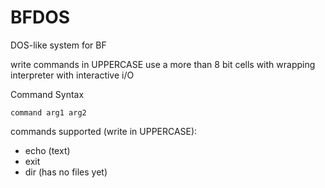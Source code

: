 # BFDOS
DOS-like system for BF

write commands in UPPERCASE
use a more than 8 bit cells with wrapping interpreter with interactive i/O


Command Syntax
```
command arg1 arg2
```


commands supported (write in UPPERCASE):
* echo (text)
* exit
* dir (has no files yet)
